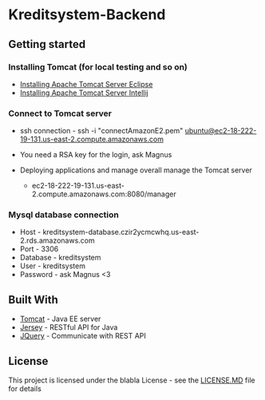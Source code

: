 # Kreditsystem-Backend

## Getting started

### Installing Tomcat (for local testing and so on)

* [Installing Apache Tomcat Server Eclipse](https://www.eclipse.org/webtools/jst/components/ws/M5/tutorials/InstallTomcat.html) 
* [Installing Apache Tomcat Server Intellij](https://vaadin.com/docs/v7/framework/installing/installing-idea.html)

### Connect to Tomcat server 
* ssh connection - ssh -i "connectAmazonE2.pem" ubuntu@ec2-18-222-19-131.us-east-2.compute.amazonaws.com
* You need a RSA key for the login, ask Magnus

* Deploying applications and manage overall manage the Tomcat server
  - ec2-18-222-19-131.us-east-2.compute.amazonaws.com:8080/manager

### Mysql database connection
* Host - kreditsystem-database.czir2ycmcwhq.us-east-2.rds.amazonaws.com
* Port - 3306
* Database - kreditsystem
* User - kreditsystem
* Password - ask Magnus <3

## Built With

* [Tomcat](www.tomcat.apache.org) - Java EE server
* [Jersey](https://jersey.github.io) - RESTful API for Java
* [JQuery](https://jquery.com) - Communicate with REST API

## License

This project is licensed under the blabla License - see the [LICENSE.MD](LICENSE.md) file for details

